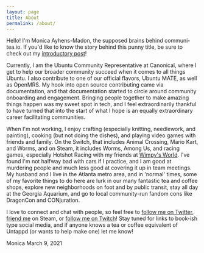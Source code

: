 ```yaml
---
layout: page
title: About
permalink: /about/
---
```


Hello! I'm Monica Ayhens-Madon, the supposed brains behind communi-tea.io. If you'd like to know the story behind this punny title, be sure to check out my [introductory post](/introduction/2021/03/02/first_sip.html)!

Currently, I am the Ubuntu Community Representative at Canonical, where I get to help our broader community succeed when it comes to all things Ubuntu. I also contribute to one of our official flavors, Ubuntu MATE, as well as OpenMRS. My hook into open source contributing came via documentation, and that documentation started to circle around community onboarding and engagement. Bringing people together to make amazing things happen was my sweet spot in tech, and I feel extraordinarily thankful to have turned that into the start of what I hope is an equally extraordinary career facilitating communities.

When I'm not working, I enjoy crafting (especially knitting, needlework, and painting), cooking (but not doing the dishes), and playing video games with friends and family. On the Switch, that includes Animal Crossing, Mario Kart, and Worms, and on Steam, it includes Worms, Among Us, and racing games, especially Hotshot Racing with my friends at [Wimpy's World](https://www.twitch.tv/wimpysworld). I've found I'm not halfway bad with cars if I practice, and I am good at murdering people and much less good at covering it up in team meetings. My husband and I live in the Atlanta metro area, and in 'normal' times, some of my favorite things to do here are lurk in our many fantastic tea and coffee shops, explore new neighborhoods on foot and by public transit, stay all day at the Georgia Aquarium, and go to local community-run fandom cons like DragonCon and CONjuration.

I love to connect and chat with people, so feel free to [follow me on Twitter](https://twitter.com/peripateticacad), [friend me](https://steamcommunity.com/id/madhens/) on Steam, or [follow me on Twitch](https://www.twitch.tv/maddiehens)! Stay tuned for links to book-ish type social media, and if anyone knows a tea or coffee equivalent of Untappd (or wants to help make one) let me know!

Monica
March 9, 2021


